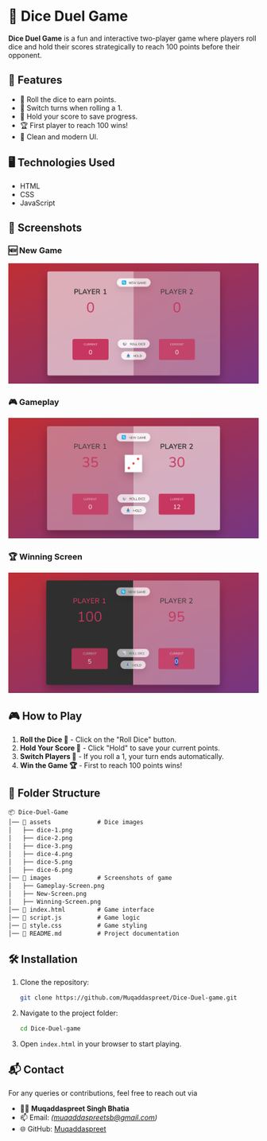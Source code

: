 # 🎲 Dice Duel Game

**Dice Duel Game** is a fun and interactive two-player game where players roll dice and hold their scores strategically to reach 100 points before their opponent.

## 🚀 Features
- 🎲 Roll the dice to earn points.
- 🔄 Switch turns when rolling a 1.
- 💾 Hold your score to save progress.
- 🏆 First player to reach 100 wins!
- 🎨 Clean and modern UI.

## 🖥️ Technologies Used
- HTML
- CSS
- JavaScript

## 📸 Screenshots
### 🆕 New Game
![New Game Screen](./images/New-Screen.png)

### 🎮 Gameplay
![Gameplay Screen](./images/Gameplay-Screen.png)

### 🏆 Winning Screen
![Winning Screen](./images/Winning-Screen.png)

## 🎮 How to Play
1. **Roll the Dice 🎲** - Click on the "Roll Dice" button.
2. **Hold Your Score 🏅** - Click "Hold" to save your current points.
3. **Switch Players 🔄** - If you roll a 1, your turn ends automatically.
4. **Win the Game 🏆** - First to reach 100 points wins!

## 📂 Folder Structure
```
📦 Dice-Duel-Game
│── 📂 assets             # Dice images
│   ├── dice-1.png
│   ├── dice-2.png
│   ├── dice-3.png
│   ├── dice-4.png
│   ├── dice-5.png
│   ├── dice-6.png
│── 📂 images             # Screenshots of game
│   ├── Gameplay-Screen.png
│   ├── New-Screen.png
│   ├── Winning-Screen.png
│── 📜 index.html         # Game interface
│── 📜 script.js          # Game logic
│── 📜 style.css          # Game styling
│── 📜 README.md          # Project documentation
```

## 🛠️ Installation
1. Clone the repository:
   ```sh
   git clone https://github.com/Muqaddaspreet/Dice-Duel-game.git
   ```
2. Navigate to the project folder:
   ```sh
   cd Dice-Duel-game
   ```
3. Open `index.html` in your browser to start playing.

## 📬 Contact
For any queries or contributions, feel free to reach out via
- 👨‍💻 **Muqaddaspreet Singh Bhatia**
- 📫 Email: *(muqaddaspreetsb@gmail.com)*
- 🌐 GitHub: [Muqaddaspreet](https://github.com/Muqaddaspreet)
